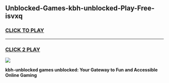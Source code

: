 
## Unblocked-Games-kbh-unblocked-Play-Free-isvxq
<h3>
<a href="https://premium76.site?title=kbh-unblocked&ref=21A">CLICK TO PLAY</a></h3>
<hr>

<h3>
<a href="https://premium76.site?title=kbh-unblocked&ref=21A">CLICK 2 PLAY</a>
  
</h3>

<a href="https://premium76.site?title=kbh-unblocked&ref=21A"><img src="https://clearcache.store/games.png"></a>


**kbh-unblocked games unblocked: Your Gateway to Fun and Accessible Online Gaming**
